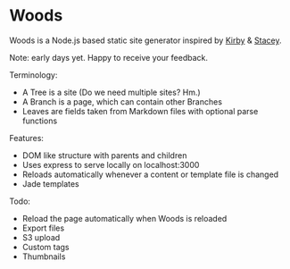 Woods
=====

Woods is a Node.js based static site generator inspired by [Kirby](http://getkirby.com/) & [Stacey](http://www.staceyapp.com/).

Note: early days yet. Happy to receive your feedback.

Terminology:

*   A Tree is a site (Do we need multiple sites? Hm.)
*   A Branch is a page, which can contain other Branches
*   Leaves are fields taken from Markdown files with optional parse functions

Features:

*   DOM like structure with parents and children
*   Uses express to serve locally on localhost:3000
*   Reloads automatically whenever a content or template file is changed
*   Jade templates

Todo:

*   Reload the page automatically when Woods is reloaded
*   Export files
*   S3 upload
*   Custom tags
*   Thumbnails
